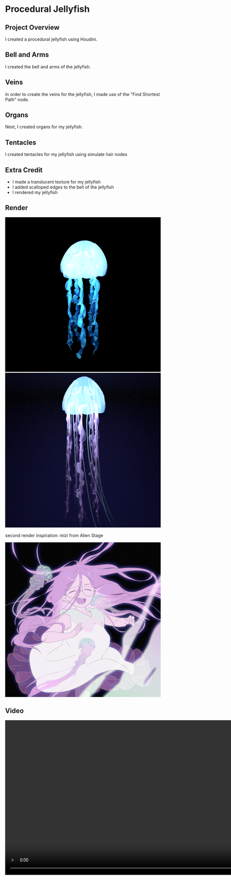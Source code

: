 # Procedural Jellyfish

## Project Overview
I created a procedural jellyfish using Houdini. 

## Bell and Arms
I created the bell and arms of the jellyfish. 

## Veins
In order to create the veins for the jellyfish, I made use of the "Find Shortest Path" node. 

## Organs
Next, I created organs for my jellyfish. 

## Tentacles
I created tentacles for my jellyfish using simulate hair nodes

## Extra Credit
- I made a translucent texture for my jellyfish
- I added scalloped edges to the bell of the jellyfish
- I rendered my jellyfish

## Render
<img height="500" alt="Jellyfish Render 1" src="/assets/JellyRender1.png">
<img height="500" alt="Jellyfish Render 2" src="/assets/JellyfishRender2.png">

second render inspiration: mizi from Alien Stage

<img height="500" alt="Inspiration Picture" src="/assets/miziJelly.jpg">

## Video

<video height="500" alt="Demo Vid" src="/assets/FLIPBOOK.mov">

